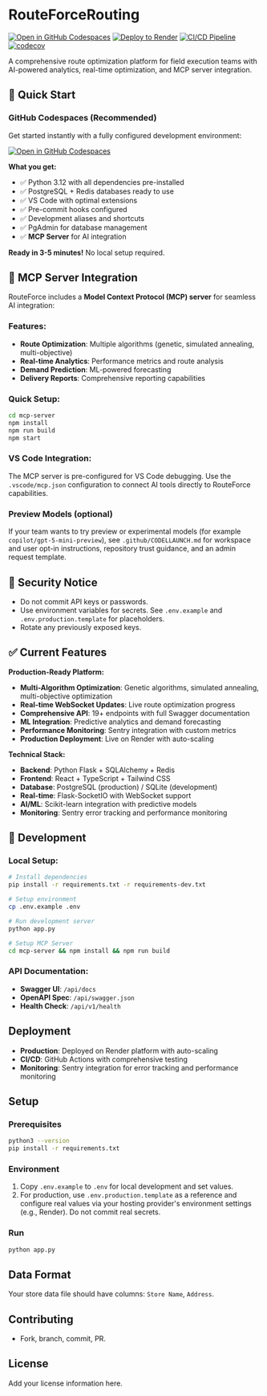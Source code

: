 # RouteForceRouting

[![Open in GitHub Codespaces](https://img.shields.io/badge/Open%20in-Codespaces-blue?logo=github)](https://github.com/codespaces/new?hide_repo_select=true&ref=main&repo=ApacheEcho/RouteForceRouting)
[![Deploy to Render](https://img.shields.io/badge/Deploy%20to-Render-46e3b7.svg)](https://render.com/deploy?repo=https://github.com/ApacheEcho/RouteForceRouting)
[![CI/CD Pipeline](https://github.com/ApacheEcho/RouteForceRouting/workflows/RouteForce%20CI%2FCD%20Pipeline/badge.svg)](https://github.com/ApacheEcho/RouteForceRouting/actions)
[![codecov](https://codecov.io/gh/ApacheEcho/RouteForceRouting/branch/main/graph/badge.svg)](https://codecov.io/gh/ApacheEcho/RouteForceRouting)

A comprehensive route optimization platform for field execution teams with AI-powered analytics, real-time optimization, and MCP server integration.

## 🚀 Quick Start

### GitHub Codespaces (Recommended)
Get started instantly with a fully configured development environment:

[![Open in GitHub Codespaces](https://img.shields.io/badge/Open%20in-Codespaces-blue?logo=github&style=for-the-badge)](https://github.com/codespaces/new?hide_repo_select=true&ref=main&repo=ApacheEcho/RouteForceRouting)

**What you get:**
- ✅ Python 3.12 with all dependencies pre-installed
- ✅ PostgreSQL + Redis databases ready to use
- ✅ VS Code with optimal extensions
- ✅ Pre-commit hooks configured
- ✅ Development aliases and shortcuts
- ✅ PgAdmin for database management
- ✅ **MCP Server** for AI integration

**Ready in 3-5 minutes!** No local setup required.

## 🤖 MCP Server Integration

RouteForce includes a **Model Context Protocol (MCP) server** for seamless AI integration:

### Features:
- **Route Optimization**: Multiple algorithms (genetic, simulated annealing, multi-objective)
- **Real-time Analytics**: Performance metrics and route analysis
- **Demand Prediction**: ML-powered forecasting
- **Delivery Reports**: Comprehensive reporting capabilities

### Quick Setup:
```bash
cd mcp-server
npm install
npm run build
npm start
```

### VS Code Integration:
The MCP server is pre-configured for VS Code debugging. Use the `.vscode/mcp.json` configuration to connect AI tools directly to RouteForce capabilities.

### Preview Models (optional)
If your team wants to try preview or experimental models (for example `copilot/gpt-5-mini-preview`), see `.github/CODELLAUNCH.md` for workspace and user opt-in instructions, repository trust guidance, and an admin request template.

## 🚨 Security Notice

- Do not commit API keys or passwords.
- Use environment variables for secrets. See `.env.example` and `.env.production.template` for placeholders.
- Rotate any previously exposed keys.

## ✅ Current Features

**Production-Ready Platform:**
- **Multi-Algorithm Optimization**: Genetic algorithms, simulated annealing, multi-objective optimization
- **Real-time WebSocket Updates**: Live route optimization progress
- **Comprehensive API**: 19+ endpoints with full Swagger documentation
- **ML Integration**: Predictive analytics and demand forecasting
- **Performance Monitoring**: Sentry integration with custom metrics
- **Production Deployment**: Live on Render with auto-scaling

**Technical Stack:**
- **Backend**: Python Flask + SQLAlchemy + Redis
- **Frontend**: React + TypeScript + Tailwind CSS
- **Database**: PostgreSQL (production) / SQLite (development)
- **Real-time**: Flask-SocketIO with WebSocket support
- **AI/ML**: Scikit-learn integration with predictive models
- **Monitoring**: Sentry error tracking and performance monitoring

## 🔧 Development

### Local Setup:
```bash
# Install dependencies
pip install -r requirements.txt -r requirements-dev.txt

# Setup environment
cp .env.example .env

# Run development server
python app.py

# Setup MCP Server
cd mcp-server && npm install && npm run build
```

### API Documentation:
- **Swagger UI**: `/api/docs`
- **OpenAPI Spec**: `/api/swagger.json`
- **Health Check**: `/api/v1/health`

## Deployment

- **Production**: Deployed on Render platform with auto-scaling
- **CI/CD**: GitHub Actions with comprehensive testing
- **Monitoring**: Sentry integration for error tracking and performance monitoring

## Setup

### Prerequisites

```bash
python3 --version
pip install -r requirements.txt
```

### Environment

1. Copy `.env.example` to `.env` for local development and set values.
2. For production, use `.env.production.template` as a reference and configure real values via your hosting provider's environment settings (e.g., Render). Do not commit real secrets.

### Run

```bash
python app.py
```

## Data Format

Your store data file should have columns: `Store Name`, `Address`.

## Contributing

- Fork, branch, commit, PR.

## License

Add your license information here.